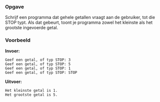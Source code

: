 ### Opgave

Schrijf een programma dat gehele getallen vraagt aan de gebruiker, tot die STOP typt. Als dat gebeurt, toont je programma zowel het kleinste als het grootste ingevoerde getal.

### Voorbeeld

**Invoer:**

    Geef een getal, of typ STOP: 3
    Geef een getal, of typ STOP: 5
    Geef een getal, of typ STOP: 1
    Geef een getal, of typ STOP: STOP

**Uitvoer:**

    Het kleinste getal is 1.
    Het grootste getal is 5.
